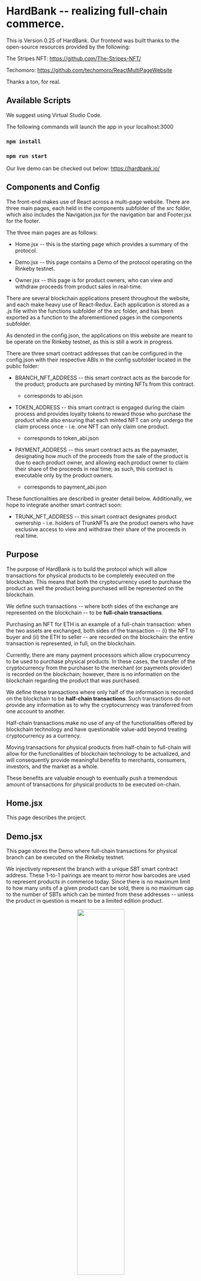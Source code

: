 # HardBank -- realizing full-chain commerce.

This is Version 0.25 of HardBank. Our frontend was built thanks to the open-source resources provided by the following:

The Stripes NFT: https://github.com/The-Stripes-NFT/

Techomoro: https://github.com/techomoro/ReactMultiPageWebsite

Thanks a ton, for real.

## Available Scripts

We suggest using Virtual Studio Code.

The following commands will launch the app in your localhost:3000

### `npm install`
### `npm run start`

Our live demo can be checked out below:
https://hardbank.io/

## Components and Config

The front-end makes use of React across a multi-page website. There are three main pages, each held in the components subfolder of the src folder, which also includes the Navigation.jsx for the navigation bar and Footer.jsx for the footer.

The three main pages are as follows:

 - Home.jsx -- this is the starting page which provides a summary of the protocol.

 - Demo.jsx -- this page contains a Demo of the protocol operating on the Rinkeby testnet.

 - Owner.jsx -- this page is for product owners, who can view and withdraw proceeds from product sales in real-time.

There are several blockchain applications present throughout the website, and each make heavy use of React-Redux. Each application is stored as a .js file within the functions subfolder of the src folder, and has been exported as a function to the aforementioned pages in the components subfolder.

As denoted in the config.json, the applications on this website are meant to be operate on the Rinkeby testnet, as this is still a work in progress.

There are three smart contract addresses that can be configured in the config.json with their respective ABIs in the config subfolder located in the public folder:

 - BRANCH_NFT_ADDRESS -- this smart contract acts as the barcode for the product; products are purchased by minting NFTs from this contract.
   - corresponds to abi.json

 - TOKEN_ADDRESS -- this smart contract is engaged during the claim process and provides loyalty tokens to reward those who purchase the product while also ensuring that each minted NFT can only undergo the claim process once - i.e. one NFT can only claim one product.
   - corresponds to token_abi.json

 - PAYMENT_ADDRESS -- this smart contract acts as the paymaster, designating how much of the proceeds from the sale of the product is due to each product owner, and allowing each product owner to claim their share of the proceeds in real time; as such, this contract is executable only by the product owners.
   - corresponds to payment_abi.json

These functionalities are described in greater detail below. Additionally, we hope to integrate another smart contract soon:

 - TRUNK_NFT_ADDRESS -- this smart contract designates product ownership - i.e. holders of TrunkNFTs are the product owners who have exclusive access to view and withdraw their share of the proceeds in real time.

## Purpose

The purpose of HardBank is to build the protocol which will allow transactions for physical products to be completely executed on the blockchain. This means that both the cryptocurrency used to purchase the product as well the product being purchased will be represented on the blockchain.

We define such transactions -- where both sides of the exchange are represented on the blockchain -- to be <b>full-chain transactions</b>.

Purchasing an NFT for ETH is an example of a full-chain transaction: when the two assets are exchanged, both sides of the transaction -- (i) the NFT to buyer and (ii) the ETH to seller -- are recorded on the blockchain: the entire transaction is represented, in full, on the blockchain.

Currently, there are many payment processors which allow crypocurrency to be used to purchase physical products. In these cases, the transfer of the cryptocurrency from the purchaser to the merchant (or payments provider) is recorded on the blockchain; however, there is no information on the blockchain regarding the product that was purchased.

We define these transactions where only half of the information is recorded on the blockchain to be <b>half-chain transactions</b>. Such transactions do not provide any information as to why the cryptocurrency was transferred from one account to another.

Half-chain transactions make no use of any of the functionalities offered by blockchain technology and have questionable value-add beyond treating cryptocurrency as a currency.

Moving transactions for physical products from half-chain to full-chain will allow for the functionalities of blockchain technology to be actualized, and will consequently provide meaningful benefits to merchants, consumers, investors, and the market as a whole.

These benefits are valuable enough to eventually push a tremendous amount of transactions for physical products to be executed on-chain.

## Home.jsx

This page describes the project.

## Demo.jsx

This page stores the Demo where full-chain transactions for physical branch can be executed on the Rinkeby testnet.

We injectively represent the branch with a unique SBT smart contract address. These 1-to-1 pairings are meant to mirror how barcodes are used to represent products in commerce today. Since there is no maximum limit to how many units of a given product can be sold, there is no maximum cap to the number of SBTs which can be minted from these addresses -- unless the product in question is meant to be a limited edition product.

<p align="center">
<img src="HIW0.jpg" width="50%">
</p>

Just as a barcode is scanned to initiate the purchase of a product, the purchasing journey under our protocol begins with the purchaser minting an SBT from the aforementioned SBT smart contract address. Both sides of this transaction are consequently recorded on the blockchain — (i) the cryptocurrency used to mint (or pay for) the SBT (or product), and (ii) the SBT (or representation of the product) transferred to the purchaser in exchange for the payment. This is a full-chain tranasction.

<p align="center">
<img src="HIW1.jpg" width="50%" class="center">
</p>

Upon completing the full-chain transaction, the purchaser will then want to claim the physical product. It is essential that each SBT that is minted can only claim one product. We accomplish this by having our claim process mimic a token airdrop exclusive to NFT holders -- for example, the ApeCoin airdrop for BAYC/MAYC holders -- which tracks the status of whether or not an NFT has already been used to claim tokens from an airdrop.

In addition to providing the physical address to receive the product, the purchaser must also provide the merchant with the index number of the SBT that was minted to complete the claim process. In order for this process to execute, the purchaser must be holding the SBT which corresponds to the index number that was provided. This exchange will ensure that the index number of each SBT that has completed a claim is been recorded on the blockchain.

<p align="center">
<img src="HIW2.jpg" width="50%" class="center">
</p>

If the same index number initiates a second claim, then the process will fail, ensuring that each minted SBT can only claim one product.

Since it mimics an airdrop, our claim function also provides an opportunity for merchants to reward its customers with loyalty tokens, sent to the purchaser at time of claim. The precise functionality of the loyalty token can be determined by the merchant, and having this option is a great way to encourage repeat purchases, word-of-mouth marketing, and build a community for a product.

<p align="center">
<img src="HIW3.jpg" width="50%" class="center">
</p>

## Owner.jsx

This is page is for the product owners to see the proceeds from the sale of the product, as well as to claim their share of the proceeds.

The proceeds from minting the SBTs are stored in the SBT's smart contract. These proceeds can be withdrawn to a payment smart contract by the product owners.

<p align="center">
<img src="HIW6.jpg" width="50%" class="center">
</p>

In the payment smart contract, the product owners can choose to divvy up the proceeds amongst themselves to their choosing. The implications of this transparency and functionality are easy to imagine, and are consequential to fundraising, investing, compensation, payment cycles, and other aspects of 'real' business.

<p align="center">
<img src="HIW5.jpg" width="50%" class="center">
</p>

Taken as a whole, these functionalities provide the capacity to illuminate not only the relationship between the purchaser and the merchant, but also that of the product operator and the product owner. The resulting value-adds will spur more efficient allocation of capital and push for the development of better products, providing a net positive for the market as a whole.

## Shortcomings and things that need to be built

At the theoretical level, the largest shortcoming comes with providing the physical address to receive the product. This constitutes an insta-dox, as a given wallet address can now be linked to a given physical address.

There are also issues regarding disputes -- for example, what happens in the event that the purchaser says the physical product has not yet arrived, but the merchant says the product was already sent two weeks ago? There are many examples of disputes; and payment processors act as third-parties to resolve said disputes, even going so far as to go into their own pockets to refund transactions.

Under the HardBank protocol, the purchaser and the merchant interact directly, and there is no third-party to hold the merchant accountable once the payment has been made. It is possible to set up a third party which handles logistics; effectively verfiying stock, checking on orders, and executing delivery. It would be capitally intensive to build this third party, and this prcoess could also be expensive for certain merchants who may not have the funds to provide the initial amount of invetory.

There is also the obvious issue of adoption. While many merchants tout that they are ready to accept cryptocurrency as payments, and many providers have been set up to execute these payments, it is clear that the volume of half-chain transactions is extremely small. Is there any actual demand, at this time, to use cryptocurrency to purchase physical products?

On the coding side, there is definitely some clunkiness, and we would like to add (or experiment with) certain features, including:
 - providing a section to check if the index number of an SBT has already been used to claim an order
 - automating the claim process such that there is no need for the purchaser to check and submit the index number of the SBT in the purchaser's wallet
 - saving the inputted physical address in a way that is not linked to the wallet address used to execute the claim
 - tokengating entry to the "Owner" section to TrunkNFT owners
 - conducting real-time checks for TrunkNFT ownership status in the process for viewing and withdrawing proceeds
